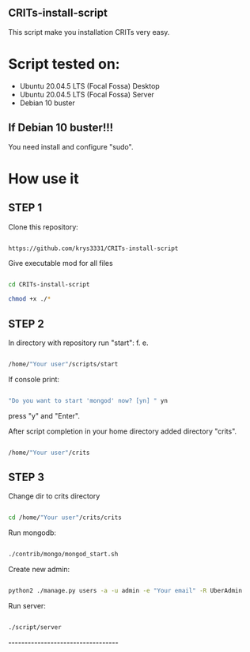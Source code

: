 ## CRITs-install-script

This script make you installation CRITs very easy.

# Script tested on:

* Ubuntu 20.04.5 LTS (Focal Fossa) Desktop
* Ubuntu 20.04.5 LTS (Focal Fossa) Server
* Debian 10 buster

## If Debian 10 buster!!!

You need install and configure "sudo".

# How use it

## STEP 1

Clone this repository:
``` bash

https://github.com/krys3331/CRITs-install-script
```

Give executable mod for all files
``` bash

cd CRITs-install-script

chmod +x ./*

```

## STEP 2

In directory with repository run "start": f. e.
``` bash

/home/"Your user"/scripts/start
````
If console print:
``` bash

"Do you want to start 'mongod' now? [yn] " yn

```
press "y" and "Enter".


After script completion in your home directory added directory "crits".
```bash

/home/"Your user"/crits
```


## STEP 3

Change dir to crits directory
```bash

cd /home/"Your user"/crits/crits
```
Run mongodb:
```bash

./contrib/mongo/mongod_start.sh
```

Create new admin:
```bash

python2 ./manage.py users -a -u admin -e "Your email" -R UberAdmin
```

Run server:
```bash

./script/server
```

**----------------------------------**
